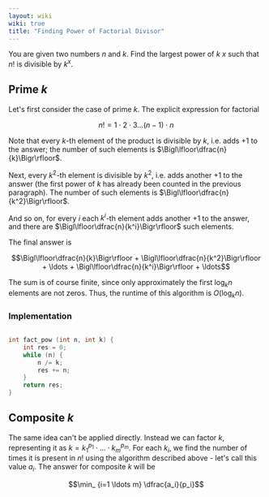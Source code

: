 ```yaml
---
layout: wiki
wiki: true
title: "Finding Power of Factorial Divisor"
---
```



You are given two numbers $n$ and $k$. Find the largest power of $k$ $x$ such that $n!$ is divisible by $k^x$.

## Prime $k$

Let's first consider the case of prime $k$. The explicit expression for factorial

$$n! = 1 \cdot 2 \cdot 3 \ldots (n-1) \cdot n$$

Note that every $k$-th element of the product is divisible by $k$, i.e. adds $+1$ to the answer; the number of such elements is $\Bigl\lfloor\dfrac{n}{k}\Bigr\rfloor$.

Next, every $k^2$-th element is divisible by $k^2$, i.e. adds another $+1$ to the answer (the first power of $k$ has already been counted in the previous paragraph). The number of such elements is $\Bigl\lfloor\dfrac{n}{k^2}\Bigr\rfloor$.

And so on, for every $i$ each $k^i$-th element adds another $+1$ to the answer, and there are $\Bigl\lfloor\dfrac{n}{k^i}\Bigr\rfloor$ such elements.

The final answer is

$$\Bigl\lfloor\dfrac{n}{k}\Bigr\rfloor + \Bigl\lfloor\dfrac{n}{k^2}\Bigr\rfloor + \ldots + \Bigl\lfloor\dfrac{n}{k^i}\Bigr\rfloor + \ldots$$

The sum is of course finite, since only approximately the first $\log_k n$ elements are not zeros. Thus, the runtime of this algorithm is $O(\log_k n)$.

### Implementation

```cpp

int fact_pow (int n, int k) {
	int res = 0;
	while (n) {
		n /= k;
		res += n;
	}
	return res;
}

```

## Composite $k$

The same idea can't be applied directly. Instead we can factor $k$, representing it as $k = k_1^{p_1} \cdot \ldots \cdot k_m^{p_m}$. For each $k_i$, we find the number of times it is present in $n!$ using the algorithm described above - let's call this value $a_i$. The answer for composite $k$ will be

$$\min_ {i=1 \ldots m} \dfrac{a_i}{p_i}$$


